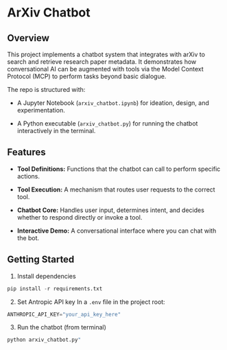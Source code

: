# ArXiv Chatbot

## Overview

This project implements a chatbot system that integrates with arXiv to search and retrieve research paper metadata. It demonstrates how conversational AI can be augmented with tools via the Model Context Protocol (MCP) to perform tasks beyond basic dialogue.

The repo is structured with:

* A Jupyter Notebook (`arxiv_chatbot.ipynb`) for ideation, design, and experimentation.

* A Python executable (`arxiv_chatbot.py`) for running the chatbot interactively in the terminal.

## Features

* **Tool Definitions:** Functions that the chatbot can call to perform specific actions.

* **Tool Execution:** A mechanism that routes user requests to the correct tool.

* **Chatbot Core:** Handles user input, determines intent, and decides whether to respond directly or invoke a tool.

* **Interactive Demo:** A conversational interface where you can chat with the bot.


## Getting Started

1. Install dependencies

  ```python
  pip install -r requirements.txt

  ```
2. Set Antropic API key
  In a `.env` file in the project root:

  ```python
  ANTHROPIC_API_KEY="your_api_key_here"
  ```
3. Run the chatbot (from terminal)
  ```python
  python arxiv_chatbot.py"
  ```